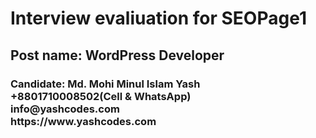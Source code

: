 <h1>Interview evaliuation for SEOPage1</h1>
<h2>Post name: WordPress Developer</h2>
<h3>Candidate: Md. Mohi Minul Islam Yash <br/>
+8801710008502(Cell & WhatsApp) <br/>
info@yashcodes.com <br/>
https://www.yashcodes.com <br/>
</h>
